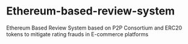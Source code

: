 # Ethereum-based-review-system
Ethereum Based Review System based on P2P Consortium and ERC20 tokens to mitigate rating frauds in E-commerce platforms
